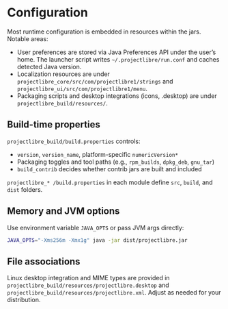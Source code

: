 # Configuration

Most runtime configuration is embedded in resources within the jars. Notable areas:

- User preferences are stored via Java Preferences API under the user’s home. The launcher script writes `~/.projectlibre/run.conf` and caches detected Java version.
- Localization resources are under `projectlibre_core/src/com/projectlibre1/strings` and `projectlibre_ui/src/com/projectlibre1/menu`.
- Packaging scripts and desktop integrations (icons, .desktop) are under `projectlibre_build/resources/`.

## Build-time properties
`projectlibre_build/build.properties` controls:
- `version`, `version_name`, platform-specific `numericVersion*`
- Packaging toggles and tool paths (e.g., `rpm_builds`, `dpkg_deb`, `gnu_tar`)
- `build_contrib` decides whether contrib jars are built and included

`projectlibre_* /build.properties` in each module define `src`, `build`, and `dist` folders.

## Memory and JVM options
Use environment variable `JAVA_OPTS` or pass JVM args directly:
```bash
JAVA_OPTS="-Xms256m -Xmx1g" java -jar dist/projectlibre.jar
```

## File associations
Linux desktop integration and MIME types are provided in `projectlibre_build/resources/projectlibre.desktop` and `projectlibre_build/resources/projectlibre.xml`. Adjust as needed for your distribution.
